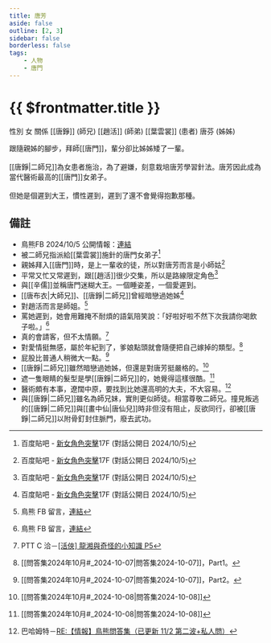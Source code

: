 ```yaml
---
title: 唐芳
aside: false
outline: [2, 3]
sidebar: false
borderless: false
tags:
    - 人物
    - 唐門
---
```


# {{ $frontmatter.title }}

<ChTabs position="bottom">
	<ChTab title="唐芳">
		<Ch src='/images/characters/special832/normal.webp' position='right'/>
		<ChName nameZh='唐芳' nameEn='Tang Fang' position='right' />
		<ChTable>
			<ChTr>
				<ChTd isTitle=true>
					性別
				</ChTd>
				<ChTd>
					女
				</ChTd>
			</ChTr>
			<ChTr>
				<ChTd isTitle=true position='center'>
					關係
				</ChTd>
			</ChTr>
			<ChTr>
				<ChTd position='center'>
					[[唐錚]] (師兄)
				</ChTd>
			</ChTr>
			<ChTr>
				<ChTd position='center'>
					[[趙活]] (師弟)
				</ChTd>
			</ChTr>
			<ChTr>
				<ChTd position='center'>
					[[葉雲裳]] (患者)
				</ChTd>
			</ChTr>			
            <ChTr>
				<ChTd position='center'>
					唐芬 (姊姊)
				</ChTd>
			</ChTr>
		</ChTable>
	</ChTab>
</ChTabs>
<br>

跟隨親姊的腳步，拜師[[唐門]]，輩分卻比姊姊矮了一輩。
<br><br>
[[唐錚|二師兄]]為女患者施治，為了避嫌，刻意栽培唐芳學習針法。唐芳因此成為當代醫術最高的[[唐門]]女弟子。
<br><br>
但她是個遲到大王，慣性遲到，遲到了還不會覺得抱歉那種。

## 備註

-   鳥熊FB 2024/10/5 公開情報：[連結](https://www.facebook.com/100076301525150/posts/554404723779574)
-   被二師兄指派給[[葉雲裳]]施針的唐門女弟子[^1]
-   親姊拜入[[唐門]]時，是上一輩收的徒，所以對唐芳而言是小師姑[^1]
-   平常又忙又常遲到，跟[[趙活]]很少交集，所以是路線限定角色[^1]
-   與[[辛儒]]並稱唐門迷糊大王。一個睡姿差，一個愛遲到。
-   [[唐布衣|大師兄]]、[[唐錚|二師兄]]曾經暗戀過她姊[^1]
-   對趙活而言是師姐。[^2]
-   罵她遲到，她會用難掩不耐煩的語氣陪笑說：「好啦好啦不然下次我請你喝飲子啦。」[^3]
-   真的會請客，但不太情願。[^7]
-   對愛情挺無感，屬於年紀到了，爹娘點頭就會隨便把自己嫁掉的類型。[^4]
-   屁股比普通人稍微大一點。[^5]
-   [[唐錚|二師兄]]雖然暗戀過她姊，但還是對唐芳挺嚴格的。[^6]
-   遮一隻眼睛的髮型是學[[唐錚|二師兄]]的，她覺得這樣很酷。[^6]
-   醫術頗有本事，遼闊中原，要找到比她還高明的大夫，不大容易。[^8]
-   與[[唐錚|二師兄]]雖名為師兄妹，實則更似師徒。相當尊敬二師兄。撞見叛逃的[[唐錚|二師兄]]與[[畫中仙|唐仙兒]]時非但沒有阻止，反欲同行，卻被[[唐錚|二師兄]]以附骨釘封住脈門，廢去武功。

[^1]: 百度貼吧 - [新女角色突擊](https://tieba.baidu.com/p/9205413054?pn=1)17F (對話公開日 2024/10/5)
[^2]: 鳥熊 FB 留言，[連結](https://www.facebook.com/obbstudio/posts/pfbid0GCevPs4TPNcRvzECS7Dmeeoqg7pvCkADmnqpmgvKHqvx8appLT7bo7npe7VXobKgl?comment_id=1234364757878397&reply_comment_id=516592081152453&__cft__[0]=AZVA6WGkHOH-J0f0gY0o-KffUH80JdVab5IH6EYFw14031XZp_WGFi71llZNTjEFXRZnvUTtL2onKpCHqjwLk1Tzz5w961_OqaAyXM6cDxLUkjYe53wMW5pIqkzxyilPTFanCOOp_3r1Yp5idIVXlHXBNFlMqMxEivsSy8tj8dVC5w&__tn__=R]-R)
[^3]: 鳥熊 FB 留言，[連結](https://www.facebook.com/obbstudio/posts/pfbid0GCevPs4TPNcRvzECS7Dmeeoqg7pvCkADmnqpmgvKHqvx8appLT7bo7npe7VXobKgl?comment_id=2027078384407281&reply_comment_id=1334218897540686&__cft__[0]=AZVA6WGkHOH-J0f0gY0o-KffUH80JdVab5IH6EYFw14031XZp_WGFi71llZNTjEFXRZnvUTtL2onKpCHqjwLk1Tzz5w961_OqaAyXM6cDxLUkjYe53wMW5pIqkzxyilPTFanCOOp_3r1Yp5idIVXlHXBNFlMqMxEivsSy8tj8dVC5w&__tn__=R]-R)
[^4]: [[問答集2024年10月#_2024-10-07|問答集2024-10-07]]，Part1。
[^5]: [[問答集2024年10月#_2024-10-07|問答集2024-10-07]]，Part2。
[^6]: [[問答集2024年10月#_2024-10-08|問答集2024-10-08]]
[^7]: PTT C 洽－[\[活俠\] 龍湘與奇怪的小知識 P5](https://www.ptt.cc/bbs/C_Chat/M.1730548284.A.0F0.html)
[^8]: 巴哈姆特－[RE:【情報】鳥熊問答集（已更新 11/2 第二波+私人問）](https://forum.gamer.com.tw/Co.php?bsn=73317&sn=12184&subbsn=1&bPage=0)
